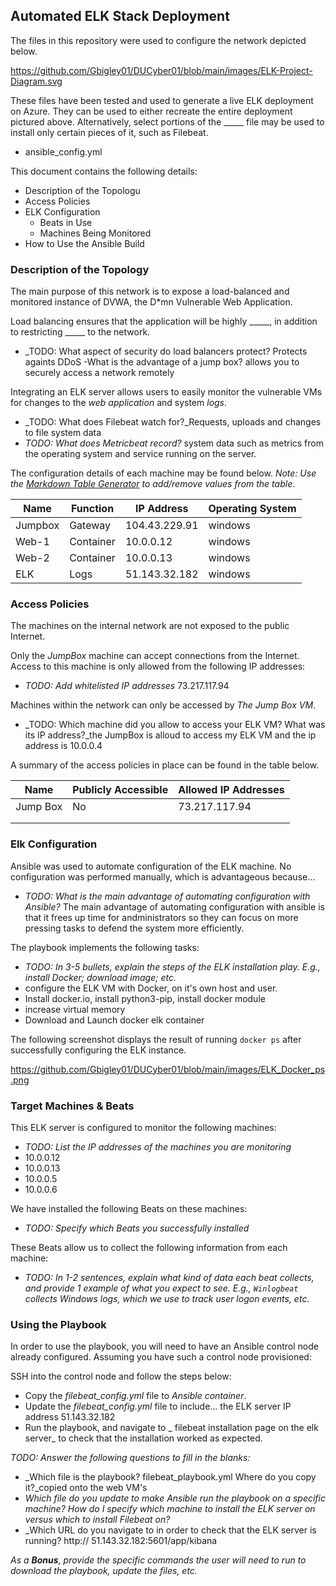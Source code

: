 ## Automated ELK Stack Deployment

The files in this repository were used to configure the network depicted below.

https://github.com/Gbigley01/DUCyber01/blob/main/images/ELK-Project-Diagram.svg

These files have been tested and used to generate a live ELK deployment on Azure. They can be used to either recreate the entire deployment pictured above. Alternatively, select portions of the _____ file may be used to install only certain pieces of it, such as Filebeat.

  - ansible_config.yml

This document contains the following details:
- Description of the Topologu
- Access Policies
- ELK Configuration
  - Beats in Use
  - Machines Being Monitored
- How to Use the Ansible Build


### Description of the Topology

The main purpose of this network is to expose a load-balanced and monitored instance of DVWA, the D*mn Vulnerable Web Application.

Load balancing ensures that the application will be highly _____, in addition to restricting _____ to the network.
- _TODO: What aspect of security do load balancers protect?  Protects againts DDoS
-What is the advantage of a jump box? allows you to securely access a network remotely 

Integrating an ELK server allows users to easily monitor the vulnerable VMs for changes to the _web application_ and system _logs_.
- _TODO: What does Filebeat watch for?_Requests, uploads and changes to file system data
- _TODO: What does Metricbeat record?_ system data such as metrics from the operating system and service running on the server.

The configuration details of each machine may be found below.
_Note: Use the [Markdown Table Generator](http://www.tablesgenerator.com/markdown_tables) to add/remove values from the table_.

| Name        | Function      | IP Address        | Operating System     |
|---------    |-----------    |---------------    |------------------    |
| Jumpbox     | Gateway       | 104.43.229.91     | windows              |
| Web-1       | Container     | 10.0.0.12         | windows              |
| Web-2       | Container     | 10.0.0.13         | windows              |
| ELK         | Logs          | 51.143.32.182     | windows              |

### Access Policies

The machines on the internal network are not exposed to the public Internet. 

Only the _JumpBox_ machine can accept connections from the Internet. Access to this machine is only allowed from the following IP addresses:
- _TODO: Add whitelisted IP addresses_ 73.217.117.94

Machines within the network can only be accessed by _The Jump Box VM_.
- _TODO: Which machine did you allow to access your ELK VM? What was its IP address?_the JumpBox is alloud to access my ELK VM and the ip address is 10.0.0.4

A summary of the access policies in place can be found in the table below.

| Name     | Publicly Accessible | Allowed IP Addresses |
|----------|---------------------|----------------------|
| Jump Box | No              |              73.217.117.94    |
|          |                     |                      |
|          |                     |                      |

### Elk Configuration

Ansible was used to automate configuration of the ELK machine. No configuration was performed manually, which is advantageous because...
- _TODO: What is the main advantage of automating configuration with Ansible?_ The main advantage of automating configuration with ansible is that it frees up time for andministrators so they can focus on more pressing tasks to defend the system more efficiently. 

The playbook implements the following tasks:
- _TODO: In 3-5 bullets, explain the steps of the ELK installation play. E.g., install Docker; download image; etc._
- configure the ELK VM with Docker, on it's own host and user.
- Install docker.io, install python3-pip, install docker module
- increase virtual memory
- Download and Launch docker elk container

The following screenshot displays the result of running `docker ps` after successfully configuring the ELK instance.

https://github.com/Gbigley01/DUCyber01/blob/main/images/ELK_Docker_ps.png

### Target Machines & Beats
This ELK server is configured to monitor the following machines:
- _TODO: List the IP addresses of the machines you are monitoring_
- 10.0.0.12
- 10.0.0.13
- 10.0.0.5
- 10.0.0.6

We have installed the following Beats on these machines:
- _TODO: Specify which Beats you successfully installed_

These Beats allow us to collect the following information from each machine:
- _TODO: In 1-2 sentences, explain what kind of data each beat collects, and provide 1 example of what you expect to see. E.g., `Winlogbeat` collects Windows logs, which we use to track user logon events, etc._

### Using the Playbook
In order to use the playbook, you will need to have an Ansible control node already configured. Assuming you have such a control node provisioned: 

SSH into the control node and follow the steps below:
- Copy the _filebeat_config.yml_ file to _Ansible container_.
- Update the _filebeat_config.yml_ file to include... the ELK server IP address 51.143.32.182
- Run the playbook, and navigate to _ filebeat installation page on the elk server_ to check that the installation worked as expected.

_TODO: Answer the following questions to fill in the blanks:_
- _Which file is the playbook? filebeat_playbook.yml  Where do you copy it?_copied onto the web VM's
- _Which file do you update to make Ansible run the playbook on a specific machine? How do I specify which machine to install the ELK server on versus which to install Filebeat on?_
- _Which URL do you navigate to in order to check that the ELK server is running? http:// 51.143.32.182:5601/app/kibana

_As a **Bonus**, provide the specific commands the user will need to run to download the playbook, update the files, etc._
